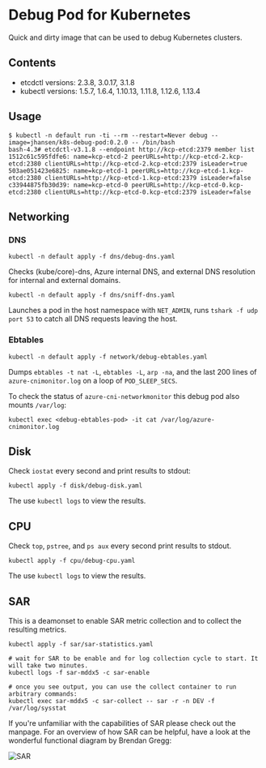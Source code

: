 # Debug Pod for Kubernetes

Quick and dirty image that can be used to debug Kubernetes clusters.

## Contents

* etcdctl versions: 2.3.8, 3.0.17, 3.1.8
* kubectl versions: 1.5.7, 1.6.4, 1.10.13, 1.11.8, 1.12.6, 1.13.4

## Usage

```
$ kubectl -n default run -ti --rm --restart=Never debug --image=jhansen/k8s-debug-pod:0.2.0 -- /bin/bash
bash-4.3# etcdctl-v3.1.8 --endpoint http://kcp-etcd:2379 member list
1512c61c595fdfe6: name=kcp-etcd-2 peerURLs=http://kcp-etcd-2.kcp-etcd:2380 clientURLs=http://kcp-etcd-2.kcp-etcd:2379 isLeader=true
503ae051423e6825: name=kcp-etcd-1 peerURLs=http://kcp-etcd-1.kcp-etcd:2380 clientURLs=http://kcp-etcd-1.kcp-etcd:2379 isLeader=false
c33944875fb30d39: name=kcp-etcd-0 peerURLs=http://kcp-etcd-0.kcp-etcd:2380 clientURLs=http://kcp-etcd-0.kcp-etcd:2379 isLeader=false
```

## Networking

### DNS

```console
kubectl -n default apply -f dns/debug-dns.yaml
```

Checks (kube/core)-dns, Azure internal DNS, and external DNS resolution for internal and external domains.

```console
kubectl -n default apply -f dns/sniff-dns.yaml
```

Launches a pod in the host namespace with `NET_ADMIN`, runs `tshark -f udp port 53` to catch all DNS requests leaving the host.

### Ebtables

```console
kubectl -n default apply -f network/debug-ebtables.yaml
```

Dumps `ebtables -t nat -L`, `ebtables -L`, `arp -na`, and the last 200 lines of `azure-cnimonitor.log` on a loop of `POD_SLEEP_SECS`.

To check the status of `azure-cni-networkmonitor` this debug pod also mounts `/var/log`:

```console
kubectl exec <debug-ebtables-pod> -it cat /var/log/azure-cnimonitor.log
```

## Disk

Check `iostat` every second and print results to stdout:

```
kubectl apply -f disk/debug-disk.yaml
```

The use `kubectl logs` to view the results.

## CPU

Check `top`, `pstree`, and `ps aux` every second print results to stdout.

```
kubectl apply -f cpu/debug-cpu.yaml
```

The use `kubectl logs` to view the results.

## SAR

This is a deamonset to enable SAR metric collection and to collect the resulting metrics.

```
kubectl apply -f sar/sar-statistics.yaml

# wait for SAR to be enable and for log collection cycle to start. It will take two minutes.
kubectl logs -f sar-mddx5 -c sar-enable

# once you see output, you can use the collect container to run arbitrary commands:
kubectl exec sar-mddx5 -c sar-collect -- sar -r -n DEV -f /var/log/sysstat
```

If you're unfamiliar with the capabilities of SAR please check out the manpage. For an overview of how SAR can be helpful, have a look at the wonderful functional diagram by Brendan Gregg:

![SAR](linux_observability_sar)